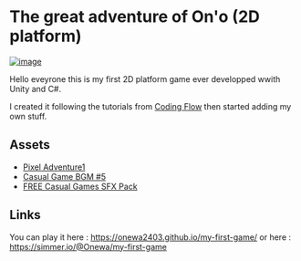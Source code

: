 # The great adventure of On'o (2D platform)

[![image](https://user-images.githubusercontent.com/53059733/146869836-78838d6c-0f72-4389-ba94-09df7b0ca63e.png)](https://onewa2403.github.io/my-first-game/)

Hello eveyrone this is my first 2D platform game ever developped wwith Unity and C#.

I created it following the tutorials from [Coding Flow](https://www.youtube.com/c/CodinginFlow) then started adding my own stuff.

## Assets
- [Pixel Adventure1](https://assetstore.unity.com/packages/2d/characters/pixel-adventure-1-155360)
- [Casual Game BGM #5](https://assetstore.unity.com/packages/audio/music/casual-game-bgm-5-135943)
- [FREE Casual Games SFX Pack](https://assetstore.unity.com/packages/audio/sound-fx/free-casual-game-sfx-pack-54116)

## Links
You can play it here : https://onewa2403.github.io/my-first-game/ or here : https://simmer.io/@Onewa/my-first-game
